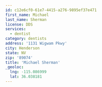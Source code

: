 ```yaml
---
id: c12e6cf0-61e7-4415-a276-9895ef37e471
first_name: Michael
last_name: Sherman
license: DDS
services:
  - dentist
category: dentists
address: '1131 Wigwam Pkwy'
city: Henderson
state: NV
zip: '89074'
title: 'Michael Sherman'
_geoloc:
  lng: -115.086999
  lat: 36.038181
---
```

